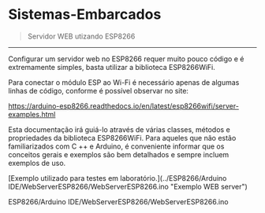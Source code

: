 # Sistemas-Embarcados

>Servidor WEB utizando ESP8266
------

Configurar um servidor web no ESP8266 requer muito pouco código e é extremamente simples, basta utilizar a biblioteca ESP8266WiFi.

Para conectar o módulo ESP ao Wi-Fi é necessário apenas de algumas linhas de código, conforme é possível observar no site:

https://arduino-esp8266.readthedocs.io/en/latest/esp8266wifi/server-examples.html

Esta documentação irá guiá-lo através de várias classes, métodos e propriedades da biblioteca ESP8266WiFi. Para aqueles que não estão familiarizados com C ++ e Arduino, é conveniente informar que os conceitos gerais e exemplos são bem detalhados e sempre incluem exemplos de uso.

[Exemplo utilizado para testes em laboratório.](../ESP8266/Arduino IDE/WebServerESP8266/WebServerESP8266.ino "Exemplo WEB server")
    
ESP8266/Arduino IDE/WebServerESP8266/WebServerESP8266.ino
